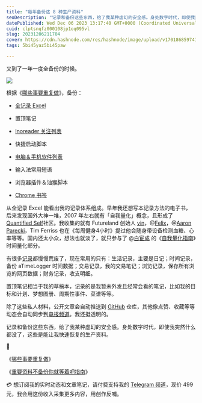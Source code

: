 ```yaml
---
title: "每年备份这 8 种生产资料"
seoDescription: "记录和备份这些东西，给了我某种虚幻的安全感。身处数字时代，即使我突然什么都没了，这些是能让我快速恢复的生产资料。"
datePublished: Wed Dec 06 2023 13:17:40 GMT+0000 (Coordinated Universal Time)
cuid: clptsnqfz000108jp1oq095vl
slug: 20231206211704
cover: https://cdn.hashnode.com/res/hashnode/image/upload/v1701868597412/46b1e6ae-5abc-4a5d-a7c5-c2e3e3221733.jpeg
tags: 5bi45yaz5bi45paw

---
```


又到了一年一度全备份的时候。

![](url)

根据《[哪些事要重复做](https://mp.weixin.qq.com/s?__biz=MzI3MzU5MDA1OQ==&mid=2247487702&idx=1&sn=302b48087aa484fcfe9412f3fc3785cf&chksm=eb21a292dc562b846924e5c612ff1df6b95569c065911b8a549df5227981822cf766d2f97b51#rd)》，备份：

* [全记录 Excel](https://mp.weixin.qq.com/s?__biz=MzI3MzU5MDA1OQ==&mid=2247484873&idx=1&sn=b45dd7055fced2c82fbd73482814f94f&chksm=eb21b78ddc563e9b9566f248e8ddc8b665ff5eee22aac28a41a9d6b32f4e78a8a9a2d982ac78#rd)
    
* 置顶笔记
    
* [Inoreader 关注列表](https://mp.weixin.qq.com/s?__biz=MzI3MzU5MDA1OQ==&mid=2247487924&idx=1&sn=9a95f510ab113194c52669d1ebba2d63&chksm=eb21a3f0dc562ae6ef1ea79c0dff46863e60729c5f22cbee53295522d6c2a2cbc96575c24320#rd)
    
* 快捷启动脚本
    
* [电脑＆手机软件列表](https://mp.weixin.qq.com/s?__biz=MzI3MzU5MDA1OQ==&mid=2247487438&idx=1&sn=157a93970a6ecaca3a3fb373d036f27e&chksm=eb21bd8adc56349c89e7db7ef618a7f7e82469d725d2c03232b6d8a6f9d12fca9fbd2e94bd24&token=400567632&lang=zh_CN#rd)
    
* 输入法常用短语
    
* 浏览器插件＆油猴脚本
    
* [Chrome 书签](https://mp.weixin.qq.com/s?__biz=MzI3MzU5MDA1OQ==&mid=2247486802&idx=1&sn=746dbd26ac70f4e419bc76b789cdfab9&chksm=eb21bf16dc563600375b61cd1239033f352b3c3bc4e4d975de53e23581a2cd7aad9c38069feb&token=400567632&lang=zh_CN#rd)
    

从全记录 Excel 能看出我的记录体系组成。早年我还想写本记录方法的电子书，后来发现国外大神一堆，2007 年左右就有「自我量化」概念，且形成了 [Quantified Self](https://quantifiedself.com/)社区。我收集的就有 Futureland 创始人 [vin](https://futureland.tv/@vin/metrics)，@[Felix](https://howisfelix.today/)，@[Aaron Parecki](https://aaronparecki.com/)，Tim Ferriss 也在《每周健身4小时》提过他会随身带设备检测血糖、心率等等。国内还太小众，想法也就淡了，就只参与了 @[白宦成](https://www.ixiqin.com/) 的《[自我量化指南](https://www.ziwolianghua.com/index.html)》时间量化部分。

有很多[记录](https://mp.weixin.qq.com/s?__biz=MzI3MzU5MDA1OQ==&mid=2247484873&idx=1&sn=b45dd7055fced2c82fbd73482814f94f&chksm=eb21b78ddc563e9b9566f248e8ddc8b665ff5eee22aac28a41a9d6b32f4e78a8a9a2d982ac78&scene=21#wechat_redirect)都慢慢荒废了，现在常用的只有：生活记录，主要是日记；时间记录，备份 aTimeLogger 时间数据；交易记录，我的交易笔记；浏览记录，保存所有浏览的网页数据；财务记录，收支明细。

置顶笔记相当于我的草稿本，记录的是我暂未外发且经常会看的笔记，比如我的目标和计划、梦想图册、周期性事件、菜谱等等。

除了这些私人材料，公开文章会自动推送到 [GitHub](https://github.com/CaiGeen/Hashnode-blog) 仓库，其他像点赞、收藏等等动态会自动同步到[电报频道](https://mp.weixin.qq.com/s?__biz=MzI3MzU5MDA1OQ==&mid=2247487599&idx=1&sn=1a4514e55dd0c84723eda32d23c5d9c3&chksm=eb21a22bdc562b3dba995cc9f972471e0d1a16fdecc10655c8479f4603f2aeee216a5e3f4a0f&token=400567632&lang=zh_CN#rd)。我还挺透明的。

记录和备份这些东西，给了我某种虚幻的安全感。身处数字时代，即使我突然什么都没了，这些是能让我快速恢复的生产资料。

🔗

《[哪些事要重复做](https://mp.weixin.qq.com/s?__biz=MzI3MzU5MDA1OQ==&mid=2247487702&idx=1&sn=302b48087aa484fcfe9412f3fc3785cf&chksm=eb21a292dc562b846924e5c612ff1df6b95569c065911b8a549df5227981822cf766d2f97b51#rd)》

《[重要资料不备份你就等着吧指南](https://mp.weixin.qq.com/s?__biz=MzI3MzU5MDA1OQ==&mid=2247485030&idx=1&sn=9af4be93434f5ba8d7a3fcee4a51feef&chksm=eb21b422dc563d34120746207e7a72a1e43aa08f9426c6797547fbddd8af099b639671e4e161#rd)》

💳 想订阅我的实时动态和文章笔记，请付费支持我的 [Telegram 频道](https://mp.weixin.qq.com/s/A_yK10ktL8Nl7RzsnGwzEg)，现价 499 元，我会用这份收入采集更多内容，用创作反哺。